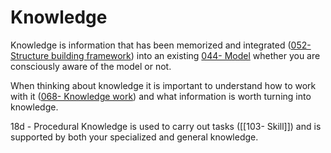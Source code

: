# Knowledge

Knowledge is information that has been memorized and integrated ([052- Structure building framework](052-%20Structure%20building%20framework.md)) into an existing [044- Model](044-%20Model.md) whether you are consciously aware of the model or not.

When thinking about knowledge it is important to understand how to work with it ([068- Knowledge work](068-%20Knowledge%20work.md)) and what information is worth turning into knowledge.

18d - Procedural Knowledge is used to carry out tasks ([[103- Skill]]) and is supported by both your specialized and general knowledge.